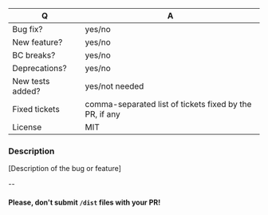| Q                | A                                                       |
| ---------------- | ------------------------------------------------------- |
| Bug fix?         | yes/no                                                  |
| New feature?     | yes/no                                                  |
| BC breaks?       | yes/no                                                  |
| Deprecations?    | yes/no                                                  |
| New tests added? | yes/not needed                                          |
| Fixed tickets    | comma-separated list of tickets fixed by the PR, if any |
| License          | MIT                                                     |

### Description

[Description of the bug or feature]

--

#### Please, don't submit `/dist` files with your PR!
